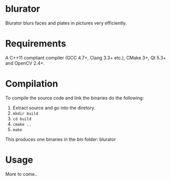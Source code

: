 blurator
========

Blurator blurs faces and plates in pictures very efficiently.

Requirements
============

A C++11 compliant compiler (GCC 4.7+, Clang 3.3+ etc.), CMake 3+,
Qt 5.3+ and OpenCV 2.4+.

Compilation
===========

To compile the source code and link the binaries do the following:

1. Extract source and go into the diretory.
2. `mkdir build`
3. `cd build`
4. `cmake ..`
5. `make`

This produces one binaries in the *bin* folder: blurator

Usage
=====

More to come..
